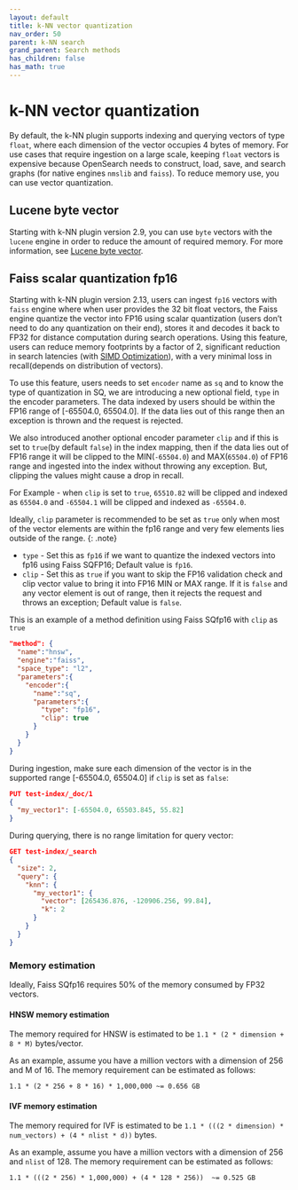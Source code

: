 ```yaml
---
layout: default
title: k-NN vector quantization
nav_order: 50
parent: k-NN search
grand_parent: Search methods
has_children: false
has_math: true
---
```


# k-NN vector quantization

By default, the k-NN plugin supports indexing and querying vectors of type `float`, where each dimension of the vector occupies 4 bytes of memory. For use cases that require ingestion on a large scale, keeping `float` vectors is expensive because OpenSearch needs to construct, load, save, and search graphs (for native engines `nmslib` and `faiss`). To reduce memory use, you can use vector quantization.

## Lucene byte vector

Starting with k-NN plugin version 2.9, you can use `byte` vectors with the `lucene` engine in order to reduce the amount of required memory. For more information, see [Lucene byte vector]({{site.url}}{{site.baseurl}}/field-types/supported-field-types/knn-vector#lucene-byte-vector).

## Faiss scalar quantization fp16

Starting with k-NN plugin version 2.13, users can ingest `fp16` vectors with `faiss` engine where when user provides the 32 bit float vectors, the Faiss engine quantize the vector into FP16 using scalar quantization (users don’t need to do any quantization on their end), stores it and decodes it back to FP32 for distance computation during search operations. Using this feature, users can
reduce memory footprints by a factor of 2, significant reduction in search latencies (with [SIMD Optimization]({{site.url}}{{site.baseurl}}/search-plugins/knn/knn-index#simd-optimization-for-faiss)), with a very minimal loss in recall(depends on distribution of vectors).

To use this feature, users needs to set `encoder` name as `sq` and to know the type of quantization in SQ, we are introducing a new optional field, `type` in the encoder parameters. The data indexed by users should be within the FP16 range of [-65504.0, 65504.0]. If the data lies out of this range then an exception is thrown and the request is rejected.

We also introduced another optional encoder parameter `clip`  and if this is set to `true`(by default `false`) in the index mapping, then if the data lies out of FP16 range it will be clipped to the MIN(`-65504.0`) and MAX(`65504.0`) of FP16 range and ingested into the index without throwing any exception. But, clipping the values might cause a drop in recall.

For Example - when `clip` is set to `true`, `65510.82` will be clipped and indexed as `65504.0` and `-65504.1` will be clipped and indexed as `-65504.0`.

Ideally, `clip` parameter is recommended to be set as `true` only when most of the vector elements are within the fp16 range and very few elements lies outside of the range.
{: .note}

* `type`  - Set this as `fp16` if we want to quantize the indexed vectors into fp16 using Faiss SQFP16; Default value is `fp16`.
* `clip` - Set this as `true` if you want to skip the FP16 validation check and clip vector value to bring it into FP16 MIN or MAX range. If it is `false` and any vector element is out of range, then it rejects the request and throws an exception; Default value is `false`.

This is an example of a method definition using Faiss SQfp16 with `clip` as `true`
```json
"method": {
  "name":"hnsw",
  "engine":"faiss",
  "space_type": "l2",
  "parameters":{
    "encoder":{
      "name":"sq",
      "parameters":{
        "type": "fp16",
        "clip": true
      }
    }
  }
}

```

During ingestion, make sure each dimension of the vector is in the supported range [-65504.0, 65504.0] if `clip` is set as `false`:
```json
PUT test-index/_doc/1
{
  "my_vector1": [-65504.0, 65503.845, 55.82]
}
```

During querying, there is no range limitation for query vector:
```json
GET test-index/_search
{
  "size": 2,
  "query": {
    "knn": {
      "my_vector1": {
        "vector": [265436.876, -120906.256, 99.84],
        "k": 2
      }
    }
  }
}
```

### Memory estimation

Ideally, Faiss SQfp16 requires 50% of the memory consumed by FP32 vectors. 

#### HNSW memory estimation

The memory required for HNSW is estimated to be `1.1 * (2 * dimension + 8 * M)` bytes/vector.

As an example, assume you have a million vectors with a dimension of 256 and M of 16. The memory requirement can be estimated as follows:

```
1.1 * (2 * 256 + 8 * 16) * 1,000,000 ~= 0.656 GB
```

#### IVF memory estimation

The memory required for IVF is estimated to be `1.1 * (((2 * dimension) * num_vectors) + (4 * nlist * d))` bytes.

As an example, assume you have a million vectors with a dimension of 256 and `nlist` of 128. The memory requirement can be estimated as follows:

```
1.1 * (((2 * 256) * 1,000,000) + (4 * 128 * 256))  ~= 0.525 GB

```

